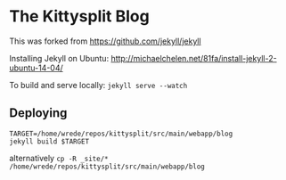 # The Kittysplit Blog

This was forked from https://github.com/jekyll/jekyll

Installing Jekyll on Ubuntu: http://michaelchelen.net/81fa/install-jekyll-2-ubuntu-14-04/

To build and serve locally: `jekyll serve --watch`

## Deploying
```
TARGET=/home/wrede/repos/kittysplit/src/main/webapp/blog
jekyll build $TARGET
```
alternatively
`cp -R _site/* /home/wrede/repos/kittysplit/src/main/webapp/blog`
